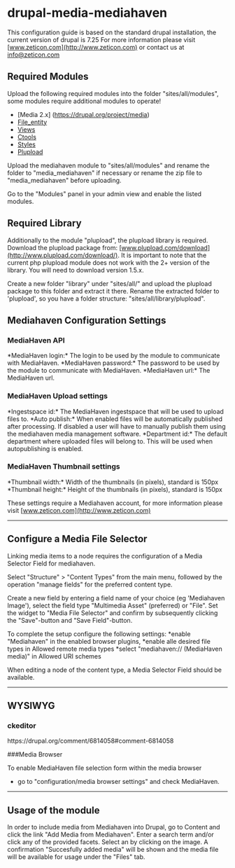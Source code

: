 drupal-media-mediahaven
====================

This configuration guide is based on the standard drupal installation, the current version of drupal is 7.25
For more information please visit [www.zeticon.com](http://www.zeticon.com) or contact us at [info@zeticon.com](mailto:info@zeticon.com)

Required Modules
---------------------
Upload the following required modules into the folder "sites/all/modules", some modules require additional modules to operate!
*   [Media 2.x] (https://drupal.org/project/media)
*   [File_entity](https://drupal.org/project/file_entity)
*   [Views](https://drupal.org/project/views)
*   [Ctools](https://drupal.org/project/ctools)
*   [Styles](https://drupal.org/project/styles)
*   [Plupload](https://drupal.org/project/plupload)

Upload the mediahaven module to "sites/all/modules" and rename the folder to "media_mediahaven" if necessary or rename the zip file to "media_mediahaven" before uploading.

Go to the "Modules" panel in your admin view and enable the listed modules.

Required Library
---------------------
Additionally to the module "plupload", the plupload library is required.
Download the plupload package from: [www.plupload.com/download](http://www.plupload.com/download/). It is important to note that the current php plupload module does not work with the 2+ version of the library. You will need to download version 1.5.x.

Create a new folder "library" under "sites/all/" and upload the plupload package to this folder and extract it there. Rename the extracted folder to 'plupload', so you have a folder structure: "sites/all/library/plupload". 

Mediahaven Configuration Settings
---------------------
<h3>MediaHaven API</h3>
*MediaHaven login:* The login to be used by the module to communicate with MediaHaven.  
*MediaHaven password:* The password to be used by the module to communicate with MediaHaven.   
*MediaHaven url:* The MediaHaven url.   
	
<h3>MediaHaven Upload settings</h3>
*Ingestspace id:* The MediaHaven ingestspace that will be used to upload files to.  
*Auto publish:* When enabled files will be automatically published after processing. If disabled a user will have to manually publish them using the mediahaven media management software.  
*Department id:* The default department where uploaded files will belong to. This will be used when autopublishing is enabled.  

<h3>MediaHaven Thumbnail settings</h3>
*Thumbnail width:* Width of the thumbnails (in pixels), standard is 150px  
*Thumbnail height:* Height of the thumbnails (in pixels), standard is 150px  

These settings require a Mediahaven account, for more information please visit [www.zeticon.com](http://www.zeticon.com)

---------------------

Configure a Media File Selector
---------------------
Linking media items to a node requires the configuration of a Media Selector Field for mediahaven.

Select "Structure" > "Content Types" from the main menu, followed by the operation "manage fields" for the preferred content type.

Create a new field by entering a field name of your choice (eg 'Mediahaven Image'), select the field type "Multimedia Asset" (preferred) or "File".
Set the widget to "Media File Selector" and confirm by subsequently clicking the "Save"-button and "Save Field"-button.

To complete the setup configure the following settings: 
*enable "Mediahaven" in the enabled browser plugins, 
*enable alle desired file types in Allowed remote media types 
*select "mediahaven:// (MediaHaven media)" in Allowed URI schemes

When editing a node of the content type, a Media Selector Field should be available.

---------------------

WYSIWYG
---------------------
<h3>ckeditor</h3>
https://drupal.org/comment/6814058#comment-6814058

###Media Browser


To enable MediaHaven file selection form within the media browser
* go to "configuration/media browser settings" and check MediaHaven.

---------------------

Usage of the module
---------------------
In order to include media from Mediahaven into Drupal, go to Content and click the link "Add Media from Mediahaven".
Enter a search term and/or click any of the provided facets.
Select an by clicking on the image.
A confirmation "Succesfully added media" will be shown and the media file will be available for usage under the "Files" tab.
